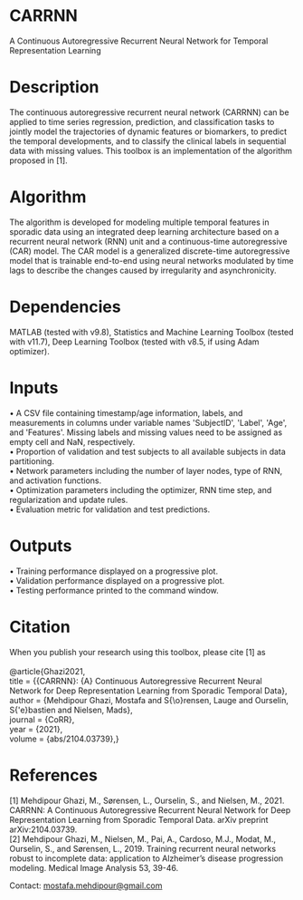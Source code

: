 # CARRNN
A Continuous Autoregressive Recurrent Neural Network for Temporal Representation Learning
<br />

# Description
The continuous autoregressive recurrent neural network (CARRNN) can be applied to time series regression, prediction, and classification tasks to jointly model the trajectories of dynamic features or biomarkers, to predict the temporal developments, and to classify the clinical labels in sequential data with missing values. This toolbox is an implementation of the algorithm proposed in [1].
<br />

# Algorithm
The algorithm is developed for modeling multiple temporal features in sporadic data using an integrated deep learning architecture based on a recurrent neural network (RNN) unit and a continuous-time autoregressive (CAR) model. The CAR model is a generalized discrete-time autoregressive model that is trainable end-to-end using neural networks modulated by time lags to describe the changes caused by irregularity and asynchronicity.
<br />

# Dependencies
MATLAB (tested with v9.8), Statistics and Machine Learning Toolbox (tested with v11.7), Deep Learning Toolbox (tested with v8.5, if using Adam optimizer).
<br />

# Inputs
•	A CSV file containing timestamp/age information, labels, and measurements in columns under variable names 'SubjectID', 'Label', 'Age', and 'Features'. Missing labels and missing values need to be assigned as empty cell and NaN, respectively.
<br />
•	Proportion of validation and test subjects to all available subjects in data partitioning.
<br />
•	Network parameters including the number of layer nodes, type of RNN, and activation functions.
<br />
•	Optimization parameters including the optimizer, RNN time step, and regularization and update rules.
<br />
•	Evaluation metric for validation and test predictions.
<br />

# Outputs
•	Training performance displayed on a progressive plot.
<br />
•	Validation performance displayed on a progressive plot.
<br />
•	Testing performance printed to the command window.
<br />

# Citation
When you publish your research using this toolbox, please cite [1] as
<br />
<br />
@article{Ghazi2021,
<br />
  title = {{CARRNN}: {A} Continuous Autoregressive Recurrent Neural Network for Deep Representation Learning from Sporadic Temporal Data},
  <br />
  author = {Mehdipour Ghazi, Mostafa and S{\o}rensen, Lauge and Ourselin, S{\'e}bastien and Nielsen, Mads},
  <br />
  journal = {CoRR},
  <br />
  year = {2021},
  <br />
  volume = {abs/2104.03739},}
<br />

# References
[1] Mehdipour Ghazi, M., Sørensen, L., Ourselin, S., and Nielsen, M., 2021. CARRNN: A Continuous Autoregressive Recurrent Neural Network for Deep Representation Learning
from Sporadic Temporal Data. arXiv preprint arXiv:2104.03739.
<br />
[2] Mehdipour Ghazi, M., Nielsen, M., Pai, A., Cardoso, M.J., Modat, M., Ourselin, S., and Sørensen, L., 2019. Training recurrent neural networks robust to incomplete data: application to Alzheimer’s disease progression modeling. Medical Image Analysis 53, 39-46.
<br />

Contact: mostafa.mehdipour@gmail.com
<br />
